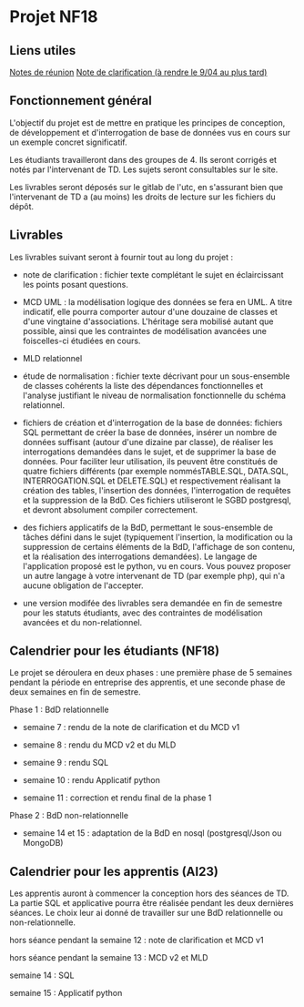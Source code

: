 # Projet NF18

## Liens utiles

[Notes de réunion](https://hackmd.io/@sachatouille/BJTxImY4_/edit)
[Note de clarification (à rendre le 9/04 au plus tard)](https://www.overleaf.com/4151293386rzprgbfgpgbv)


## Fonctionnement général

L'objectif du projet est de mettre en pratique les principes de conception, de développement et d'interrogation de base de données vus en cours sur un exemple concret significatif.

Les étudiants travailleront dans des groupes de 4. Ils seront corrigés et notés par l'intervenant de TD. Les sujets seront consultables sur le site.

Les livrables seront déposés sur le gitlab de l'utc, en s'assurant bien que l'intervenant de TD a (au moins) les droits de lecture sur les fichiers du dépôt.

## Livrables

Les livrables suivant seront à fournir tout au long du projet :

- note de clarification : fichier texte complétant le sujet en éclaircissant les points posant questions.

- MCD UML : la modélisation logique des données se fera en UML. A titre indicatif, elle pourra comporter autour d'une douzaine de classes et d'une vingtaine d'associations. L'héritage sera mobilisé autant que possible, ainsi que les contraintes de modélisation avancées une foiscelles-ci étudiées en cours.

- MLD relationnel

- étude de normalisation : fichier texte décrivant pour un sous-ensemble de classes cohérents la liste des dépendances fonctionnelles et l'analyse justifiant le niveau de normalisation fonctionnelle du schéma relationnel.

- fichiers de création et d'interrogation de la base de données: fichiers SQL permettant de créer la base de données, insérer un nombre de données suffisant (autour d'une dizaine par classe), de réaliser les interrogations demandées dans le sujet, et de supprimer la base de données. Pour faciliter leur utilisation, ils peuvent être constitués de quatre fichiers différents (par exemple nommésTABLE.SQL, DATA.SQL, INTERROGATION.SQL et DELETE.SQL) et respectivement réalisant la création des tables, l'insertion des données, l'interrogation de requêtes et la suppression de la BdD. Ces fichiers utiliseront le SGBD postgresql, et devront absolument compiler correctement.

- des fichiers applicatifs de la BdD, permettant le sous-ensemble de tâches défini dans le sujet (typiquement l'insertion, la modification ou la suppression de certains éléments de la BdD, l'affichage de son contenu, et la réalisation des interrogations demandées). Le langage de l'application proposé est le python, vu en cours. Vous pouvez proposer un autre langage à votre intervenant de TD (par exemple php), qui n'a aucune obligation de l'accepter.

- une version modifée des livrables sera demandée en fin de semestre pour les statuts étudiants, avec des contraintes de modélisation avancées et du non-relationnel.

## Calendrier pour les étudiants (NF18)

Le projet se déroulera en deux phases : une première phase de 5 semaines pendant la période en entreprise des apprentis, et une seconde phase de deux semaines en fin de semestre.

Phase 1 : BdD relationnelle

- semaine 7 : rendu de la note de clarification et du MCD v1

- semaine 8 : rendu du MCD v2 et du MLD

- semaine 9 : rendu SQL

- semaine 10 : rendu Applicatif python

- semaine 11 : correction et rendu final de la phase 1

Phase 2 : BdD non-relationnelle

- semaine 14 et 15 : adaptation de la BdD en nosql (postgresql/Json ou MongoDB)

## Calendrier pour les apprentis (AI23)

Les apprentis auront à commencer la conception hors des séances de TD. La partie SQL et applicative pourra être réalisée pendant les deux dernières séances. Le choix leur ai donné de travailler sur une BdD relationnelle ou non-relationnelle.

hors séance pendant la semaine 12 : note de clarification et MCD v1

hors séance pendant la semaine 13 : MCD v2 et MLD

semaine 14 : SQL

semaine 15 : Applicatif python
